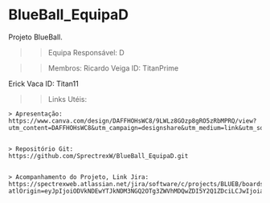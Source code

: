 # BlueBall_EquipaD

Projeto BlueBall.

>> Equipa Responsável:
D

>> Membros:
Ricardo Veiga
ID: TitanPrime

Erick Vaca
ID: Titan11


>> Links Utéis:

	> Apresentação:
	https://www.canva.com/design/DAFFHOHsWC8/9LWLz8GOzp8gRO5zRbMPRQ/view?utm_content=DAFFHOHsWC8&utm_campaign=designshare&utm_medium=link&utm_source=publishsharelink
	

	> Repositório Git:
	https://github.com/SprectrexW/BlueBall_EquipaD.git


	> Acompanhamento do Projeto, Link Jira:
	https://spectrexweb.atlassian.net/jira/software/c/projects/BLUEB/boards/2?atlOrigin=eyJpIjoiODVkNDEwYTJkNDM3NGQ2OTg3ZWVhMDQwZDI5Y2Q1ZDciLCJwIjoiaiJ9



